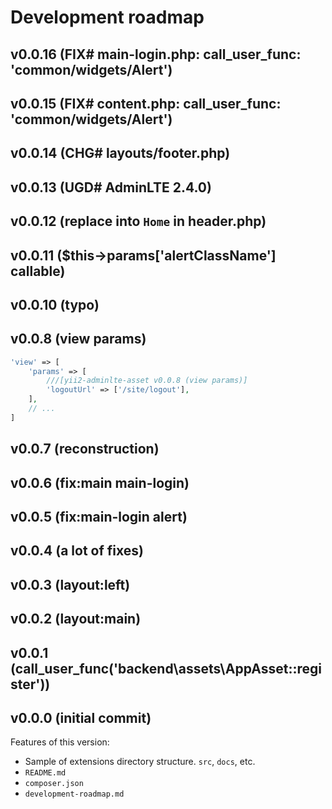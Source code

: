 # Development roadmap

## v0.0.16 (FIX# main-login.php: call_user_func: 'common/widgets/Alert')


## v0.0.15 (FIX# content.php: call_user_func: 'common/widgets/Alert')


## v0.0.14 (CHG# layouts/footer.php)


## v0.0.13 (UGD# AdminLTE 2.4.0)


## v0.0.12 (replace into `Home` in header.php)


## v0.0.11 ($this->params['alertClassName'] callable)


## v0.0.10 (typo)


## v0.0.8 (view params)

```php
'view' => [
    'params' => [
        ///[yii2-adminlte-asset v0.0.8 (view params)]
        'logoutUrl' => ['/site/logout'],
    ],
    // ...
]
```


## v0.0.7 (reconstruction)


## v0.0.6 (fix:main main-login)


## v0.0.5 (fix:main-login alert)


## v0.0.4 (a lot of fixes)


## v0.0.3 (layout:left)


## v0.0.2 (layout:main)


## v0.0.1 (call_user_func('backend\assets\AppAsset::register'))


## v0.0.0 (initial commit)

Features of this version:

* Sample of extensions directory structure. `src`, `docs`, etc.
* `README.md`
* `composer.json`
* `development-roadmap.md`
